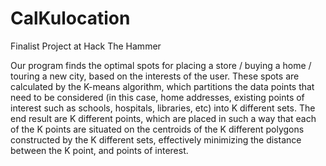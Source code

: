 # CalKulocation
Finalist Project at Hack The Hammer

Our program finds the optimal spots for placing a store / buying a home / touring a new city, based on the interests of the user. These spots are calculated by the K-means algorithm, which partitions the data points that need to be considered (in this case, home addresses, existing points of interest such as schools, hospitals, libraries, etc) into K different sets. The end result are K different points, which are placed in such a way that each of the K points are situated on the centroids of the K different polygons constructed by the K different sets, effectively minimizing the distance between the K point, and points of interest.
